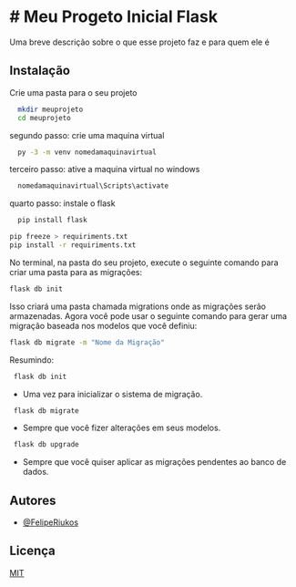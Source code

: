 
# # Meu Progeto Inicial Flask

Uma breve descrição sobre o que esse projeto faz e para quem ele é


## Instalação

Crie uma pasta para o seu projeto

```bash
  mkdir meuprojeto
  cd meuprojeto
```
segundo passo: crie uma maquina virtual

```bash
  py -3 -m venv nomedamaquinavirtual
```    
terceiro passo: ative a maquina virtual no windows

```bash
  nomedamaquinavirtual\Scripts\activate
```
quarto passo: instale o flask

```bash
  pip install flask
```
```bash
pip freeze > requiriments.txt    
pip install -r requiriments.txt
```

No terminal, na pasta do seu projeto, execute o seguinte comando para criar uma pasta para as migrações:
```bash
flask db init
```
Isso criará uma pasta chamada migrations onde as migrações serão armazenadas.
Agora você pode usar o seguinte comando para gerar uma migração baseada nos modelos que você definiu:
```bash
flask db migrate -m "Nome da Migração"
```
Resumindo:
```bash
 flask db init 
 ``` 
- Uma vez para inicializar o sistema de migração.
```bash
 flask db migrate
 ```
- Sempre que você fizer alterações em seus modelos.
```bash
 flask db upgrade 
 ```
- Sempre que você quiser aplicar as migrações pendentes ao banco de dados.

## Autores

- [@FelipeRiukos](https://www.github.com/FelipeRiukos)


## Licença

[MIT](https://choosealicense.com/licenses/mit/)


